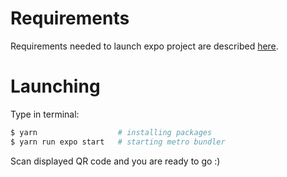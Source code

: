 # Requirements
Requirements needed to launch expo project are described [here](https://docs.expo.io/get-started/installation/).

# Launching

Type in terminal:
```bash
$ yarn                  # installing packages
$ yarn run expo start   # starting metro bundler
```
Scan displayed QR code and you are ready to go :)
